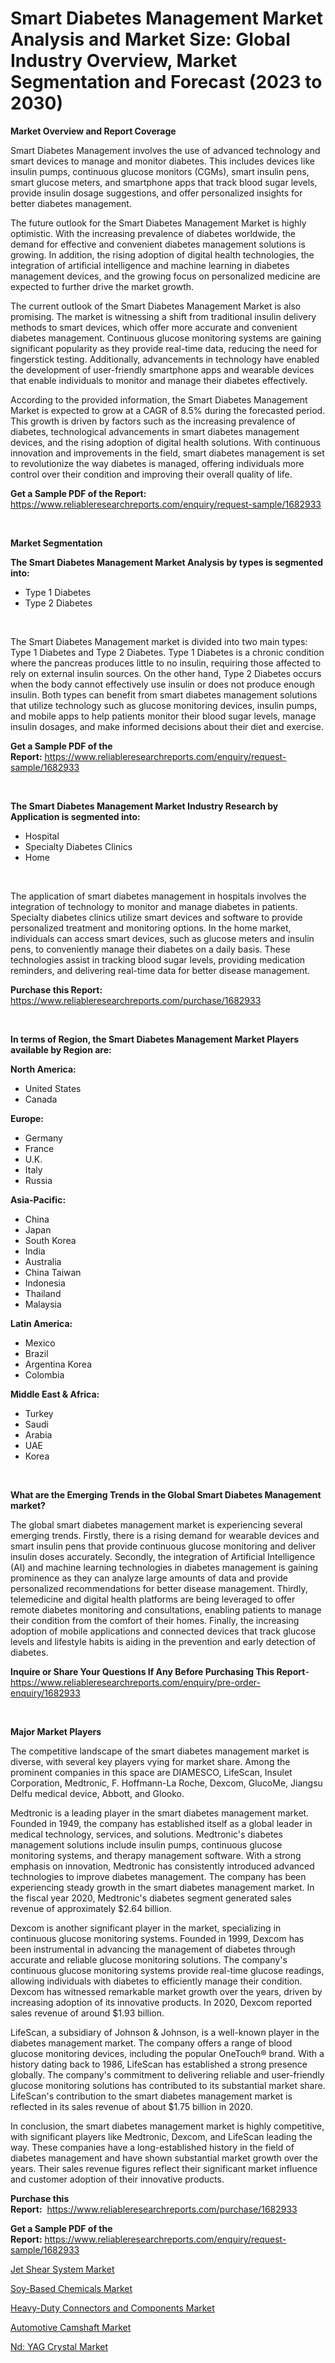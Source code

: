 <p><h1>Smart Diabetes Management Market Analysis and Market Size: Global Industry Overview, Market Segmentation and Forecast (2023 to 2030)</h1></p><p><strong>Market Overview and Report Coverage</strong></p>
<p><p>Smart Diabetes Management involves the use of advanced technology and smart devices to manage and monitor diabetes. This includes devices like insulin pumps, continuous glucose monitors (CGMs), smart insulin pens, smart glucose meters, and smartphone apps that track blood sugar levels, provide insulin dosage suggestions, and offer personalized insights for better diabetes management.</p><p>The future outlook for the Smart Diabetes Management Market is highly optimistic. With the increasing prevalence of diabetes worldwide, the demand for effective and convenient diabetes management solutions is growing. In addition, the rising adoption of digital health technologies, the integration of artificial intelligence and machine learning in diabetes management devices, and the growing focus on personalized medicine are expected to further drive the market growth.</p><p>The current outlook of the Smart Diabetes Management Market is also promising. The market is witnessing a shift from traditional insulin delivery methods to smart devices, which offer more accurate and convenient diabetes management. Continuous glucose monitoring systems are gaining significant popularity as they provide real-time data, reducing the need for fingerstick testing. Additionally, advancements in technology have enabled the development of user-friendly smartphone apps and wearable devices that enable individuals to monitor and manage their diabetes effectively.</p><p>According to the provided information, the Smart Diabetes Management Market is expected to grow at a CAGR of 8.5% during the forecasted period. This growth is driven by factors such as the increasing prevalence of diabetes, technological advancements in smart diabetes management devices, and the rising adoption of digital health solutions. With continuous innovation and improvements in the field, smart diabetes management is set to revolutionize the way diabetes is managed, offering individuals more control over their condition and improving their overall quality of life.</p></p>
<p><strong>Get a Sample PDF of the Report:</strong> <a href="https://www.reliableresearchreports.com/enquiry/request-sample/1682933">https://www.reliableresearchreports.com/enquiry/request-sample/1682933</a></p>
<p>&nbsp;</p>
<p><strong>Market Segmentation</strong></p>
<p><strong>The Smart Diabetes Management Market Analysis by types is segmented into:</strong></p>
<p><ul><li>Type 1 Diabetes</li><li>Type 2 Diabetes</li></ul></p>
<p>&nbsp;</p>
<p><p>The Smart Diabetes Management market is divided into two main types: Type 1 Diabetes and Type 2 Diabetes. Type 1 Diabetes is a chronic condition where the pancreas produces little to no insulin, requiring those affected to rely on external insulin sources. On the other hand, Type 2 Diabetes occurs when the body cannot effectively use insulin or does not produce enough insulin. Both types can benefit from smart diabetes management solutions that utilize technology such as glucose monitoring devices, insulin pumps, and mobile apps to help patients monitor their blood sugar levels, manage insulin dosages, and make informed decisions about their diet and exercise.</p></p>
<p><strong>Get a Sample PDF of the Report:</strong>&nbsp;<a href="https://www.reliableresearchreports.com/enquiry/request-sample/1682933">https://www.reliableresearchreports.com/enquiry/request-sample/1682933</a></p>
<p>&nbsp;</p>
<p><strong>The Smart Diabetes Management Market Industry Research by Application is segmented into:</strong></p>
<p><ul><li>Hospital</li><li>Specialty Diabetes Clinics</li><li>Home</li></ul></p>
<p>&nbsp;</p>
<p><p>The application of smart diabetes management in hospitals involves the integration of technology to monitor and manage diabetes in patients. Specialty diabetes clinics utilize smart devices and software to provide personalized treatment and monitoring options. In the home market, individuals can access smart devices, such as glucose meters and insulin pens, to conveniently manage their diabetes on a daily basis. These technologies assist in tracking blood sugar levels, providing medication reminders, and delivering real-time data for better disease management.</p></p>
<p><strong>Purchase this Report:</strong>&nbsp; <a href="https://www.reliableresearchreports.com/purchase/1682933">https://www.reliableresearchreports.com/purchase/1682933</a></p>
<p>&nbsp;</p>
<p><strong>In terms of Region, the Smart Diabetes Management Market Players available by Region are:</strong></p>
<p>
    <p> <strong> North America: </strong>
        <ul>
            <li>United States</li>
            <li>Canada</li>
        </ul>
        </p> 
    <p> <strong> Europe: </strong>
        <ul>
            <li>Germany</li>
            <li>France</li>
            <li>U.K.</li>
            <li>Italy</li>
            <li>Russia</li>
        </ul>
        </p> 
    <p> <strong> Asia-Pacific: </strong>
        <ul>
            <li>China</li>
            <li>Japan</li>
            <li>South Korea</li>
            <li>India</li>
            <li>Australia</li>
            <li>China Taiwan</li>
            <li>Indonesia</li>
            <li>Thailand</li>
            <li>Malaysia</li>
        </ul>
        </p> 
    <p> <strong> Latin America: </strong>
        <ul>
            <li>Mexico</li>
            <li>Brazil</li>
            <li>Argentina Korea</li>
            <li>Colombia</li>
        </ul>
        </p> 
    <p> <strong> Middle East & Africa: </strong>
        <ul>
            <li>Turkey</li>
            <li>Saudi</li>
            <li>Arabia</li>
            <li>UAE</li>
            <li>Korea</li>
        </ul>
    </p>
    </p>
<p>&nbsp;</p>
<p><strong>What are the Emerging Trends in the Global Smart Diabetes Management market?</strong></p>
<p><p>The global smart diabetes management market is experiencing several emerging trends. Firstly, there is a rising demand for wearable devices and smart insulin pens that provide continuous glucose monitoring and deliver insulin doses accurately. Secondly, the integration of Artificial Intelligence (AI) and machine learning technologies in diabetes management is gaining prominence as they can analyze large amounts of data and provide personalized recommendations for better disease management. Thirdly, telemedicine and digital health platforms are being leveraged to offer remote diabetes monitoring and consultations, enabling patients to manage their condition from the comfort of their homes. Finally, the increasing adoption of mobile applications and connected devices that track glucose levels and lifestyle habits is aiding in the prevention and early detection of diabetes.</p></p>
<p><strong>Inquire or Share Your Questions If Any Before Purchasing This Report</strong>- <a href="https://www.reliableresearchreports.com/enquiry/pre-order-enquiry/1682933">https://www.reliableresearchreports.com/enquiry/pre-order-enquiry/1682933</a></p>
<p>&nbsp;</p>
<p><strong>Major Market Players</strong></p>
<p><p>The competitive landscape of the smart diabetes management market is diverse, with several key players vying for market share. Among the prominent companies in this space are DIAMESCO, LifeScan, Insulet Corporation, Medtronic, F. Hoffmann-La Roche, Dexcom, GlucoMe, Jiangsu Delfu medical device, Abbott, and Glooko.</p><p>Medtronic is a leading player in the smart diabetes management market. Founded in 1949, the company has established itself as a global leader in medical technology, services, and solutions. Medtronic's diabetes management solutions include insulin pumps, continuous glucose monitoring systems, and therapy management software. With a strong emphasis on innovation, Medtronic has consistently introduced advanced technologies to improve diabetes management. The company has been experiencing steady growth in the smart diabetes management market. In the fiscal year 2020, Medtronic's diabetes segment generated sales revenue of approximately $2.64 billion.</p><p>Dexcom is another significant player in the market, specializing in continuous glucose monitoring systems. Founded in 1999, Dexcom has been instrumental in advancing the management of diabetes through accurate and reliable glucose monitoring solutions. The company's continuous glucose monitoring systems provide real-time glucose readings, allowing individuals with diabetes to efficiently manage their condition. Dexcom has witnessed remarkable market growth over the years, driven by increasing adoption of its innovative products. In 2020, Dexcom reported sales revenue of around $1.93 billion.</p><p>LifeScan, a subsidiary of Johnson & Johnson, is a well-known player in the diabetes management market. The company offers a range of blood glucose monitoring devices, including the popular OneTouch® brand. With a history dating back to 1986, LifeScan has established a strong presence globally. The company's commitment to delivering reliable and user-friendly glucose monitoring solutions has contributed to its substantial market share. LifeScan's contribution to the smart diabetes management market is reflected in its sales revenue of about $1.75 billion in 2020.</p><p>In conclusion, the smart diabetes management market is highly competitive, with significant players like Medtronic, Dexcom, and LifeScan leading the way. These companies have a long-established history in the field of diabetes management and have shown substantial market growth over the years. Their sales revenue figures reflect their significant market influence and customer adoption of their innovative products.</p></p>
<p><strong>Purchase this Report:</strong>&nbsp;&nbsp;<a href="https://www.reliableresearchreports.com/purchase/1682933">https://www.reliableresearchreports.com/purchase/1682933</a></p>
<p></p>
<p><strong>Get a Sample PDF of the Report:</strong>&nbsp;<a href="https://www.reliableresearchreports.com/enquiry/request-sample/1682933">https://www.reliableresearchreports.com/enquiry/request-sample/1682933</a></p>
<p><p><a href="https://medium.com/@tiffanytran1905/jet-shear-system-market-report-reveals-the-latest-trends-and-growth-opportunities-of-this-market-ce2c032257cd">Jet Shear System Market</a></p><p><a href="https://www.linkedin.com/pulse/soy-based-chemicals-market-size-2023-2030-global/">Soy-Based Chemicals Market</a></p><p><a href="https://medium.com/@joanobrien1990/heavy-duty-connectors-and-components-market-report-reveals-the-latest-trends-and-growth-52538bbc216e">Heavy-Duty Connectors and Components Market</a></p><p><a href="https://www.linkedin.com/pulse/automotive-camshaft-market-challenges-opportunities/">Automotive Camshaft Market</a></p><p><a href="https://www.linkedin.com/pulse/nd-yag-crystal-market-research-report-unlocks-analysis-financial/">Nd: YAG Crystal Market</a></p></p>